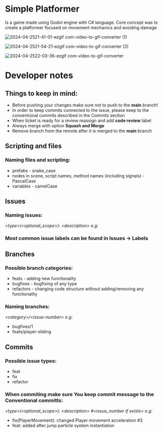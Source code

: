 # Simple Platformer
Is a game made using Godot engine with C# language. Core concept was to create a platformer focused on movement mechanics and avoiding damage

![2024-04-2521-41-01-ezgif com-video-to-gif-converter (1)](https://github.com/Chatyis/Simple-Platformer/assets/32648007/4263633a-39d2-46b1-a46a-c72b4fa82940)

![2024-04-2521-54-21-ezgif com-video-to-gif-converter (2)](https://github.com/Chatyis/Simple-Platformer/assets/32648007/8dce7289-f9a0-4566-892e-8fc023a86e0e)

![2024-04-2522-03-36-ezgif com-video-to-gif-converter](https://github.com/Chatyis/Simple-Platformer/assets/32648007/1b131462-5d7f-4083-8989-dce6d058a1f6)

# Developer notes

## Things to keep in mind:
* Before pushing your changes make sure not to push to the **main** branch!
* In order to keep commits connected to the issue, please keep to the conventional commits described in the Commits section
* When ticket is ready for a review reassign and add **code review** label
* Always merge with option **Squash and Merge**
* Remove branch from the remote after it is merged to the **main** branch

## Scripting and files

### Naming files and scripting:
* prefabs - snake_case
* nodes in scene, script names, method names (including signals)  - PascalCase
* variables - camelCase

## Issues

### Naming issues:
_&lt;type&gt;(&lt;optional_scope&gt;): &lt;description&gt; e.g:_

### Most common issue labels can be found in Issues -> Labels

## Branches

### Possible branch categories:
* feats - adding new functionality
* bugfixes - bugfixing of any type
* refactors - changing code structure without adding/removing any functionality

### Naming branches:
_&lt;category&gt;/&lt;issue-number&gt; e.g:_
* bugfixes/1
* feats/player-sliding

## Commits

### Possible issue types:
* feat
* fix
* refactor

### When commiting make sure You keep commit message to the Conventional committs:
_&lt;type&gt;(&lt;optional_scope&gt;): &lt;description&gt; #&lt;issue_number if exists&gt; e.g:_
* fix(PlayerMovement): changed Player movement acceleration #3 
* feat: added after jump particle system instantiation
